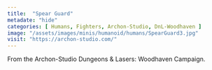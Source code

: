 ```yaml
---
title:  "Spear Guard"
metadate: "hide"
categories: [ Humans, Fighters, Archon-Studio, DnL-Woodhaven ]
image: "/assets/images/minis/humanoid/humans/SpearGuard3.jpg"
visit: "https://archon-studio.com/"
---
```

From the Archon-Studio Dungeons & Lasers: Woodhaven Campaign.